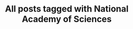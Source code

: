 ---
layout: tag
title: "All posts tagged with National Academy of Sciences"
permalink: /weblog/tags/national-academy-of-sciences/
taxonomy: National Academy of Sciences
---